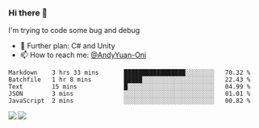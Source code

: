 ### Hi there 👋

I'm trying to code some bug and debug

- 🌱 Further plan: C# and Unity
- 📫 How to reach me: [@AndyYuan-Oni](https://github.com/AndyYuan-Oni)


<!--START_SECTION:waka-->
```text
Markdown    3 hrs 33 mins       █████████████████░░░░░░░░   70.32 % 
Batchfile   1 hr 8 mins         █████░░░░░░░░░░░░░░░░░░░░   22.43 % 
Text        15 mins             █░░░░░░░░░░░░░░░░░░░░░░░░   04.99 % 
JSON        3 mins              ░░░░░░░░░░░░░░░░░░░░░░░░░   01.01 % 
JavaScript  2 mins              ░░░░░░░░░░░░░░░░░░░░░░░░░   00.82 %
```
<!--END_SECTION:waka-->

  <!--**AndyYuan-Oni/AndyYuan-Oni** is a ✨ _special_ ✨ repository because its `README.md` (this file) appears on your GitHub profile.-->
<!--[![Top Langs](https://github-readme-stats.vercel.app/api/top-langs/?username=AndyYUan-Oni&layout=compact)](https://github.com/AndyYUan-Oni/github-readme-stats)-->
<a href="https://github.com/AndyYUan-Oni/github-readme-stats">
  <img align="left" src="https://github-readme-stats.vercel.app/api?username=AndyYUan-Oni&hide=stars" />
</a>
<a href="https://github.com/AndyYUan-Oni/github-readme-stats">
  <img align="left" src="https://github-readme-stats.vercel.app/api/top-langs/?username=AndyYUan-Oni&layout=compact" />
</a>

